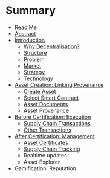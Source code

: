 # Summary

* [Read Me](README.md)
* [Abstract](ABSTRACT.md)
* [Introduction](INTRODUCTION.md)
   * [Why Decentralisation?](WHY_DECENTRALISATION.md)
   * [Structure](STRUCTURE.md)
   * [Problem](PROBLEM.md)
   * [Market](MARKET.md)
   * [Strategy](STRATEGY.md)
   * [Technology](TECHNOLOGY.md)
* [Asset Creation: Linking Provenance](ASSET_CREATION_LINKING_PROVENANCE.md)
   * [Create Asset](CREATE_ASSET.md)
   * [Select Smart Contract](SELECT_SMART_CONTRACT.md)
   * [Asset Documents](ASSET_DOCUMENTS.md)
   * [Asset Provenance](ASSET_PROVENANCE.md)
* [Before Certification: Execution](BEFORE_CERTIFICATION_EXECUTION.md)
   * [Supply Chain Transactions](SUPPLY_CHAIN_TRANSACTIONS.md)
   * [Other Transactions](OTHER_TRANSACTIONS.md)
* [After Certification: Management](AFTER_CERTIFICATION_MANAGEMENT.md)
   * [Asset Certificates](ASSET_CERTIFICATES.md)
   * [Supply Chain Tracking](SUPPLY_CHAIN_TRACKING.md)
   * Realtime updates
   * Asset Explorer
* Gamification: Reputation 

